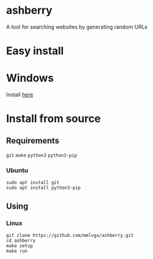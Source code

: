 # ashberry
A tool for searching websites by generating random URLs
# Easy install
# Windows
Install [here](https://github.com/mmlvgx/ashberry/bin/ashberry.exe)
# Install from source
## Requirements
`git` `make` `python3` `python3-pip`
### Ubuntu
`sudo apt install git`\
`sudo apt install python3-pip`
## Using
### Linux
`git clone https://github.com/mmlvgx/ashberry.git`\
`cd ashberry`\
`make setup`\
`make run`
